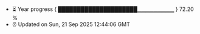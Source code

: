 - ⏳ Year progress { █████████████████████▁▁▁▁▁▁▁▁▁ } 72.20 %
- ⏰ Updated on Sun, 21 Sep 2025 12:44:06 GMT

